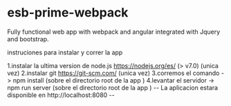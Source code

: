 # esb-prime-webpack
Fully functional web app with webpack and angular integrated with Jquery and bootstrap.

instruciones para instalar y correr la app

1.instalar la ultima version de node.js https://nodejs.org/es/ (> v7.0) (unica vez)
2.instalar git https://git-scm.com/ (unica vez)
3.corremos el comando -> npm install (sobre el directorio root de la app )
4.levantar el servidor -> npm run server (sobre el directorio root de la app )
-- La aplicacion estara disponible en http://localhost:8080 --